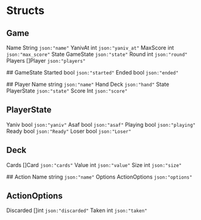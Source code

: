 # Structs
## Game
Name String `json:"name"`
YanivAt int `json:"yaniv_at"`
MaxScore int `json:"max_score"`
State GameState `json:"state"`
Round int `json:"round"`
Players []Player `json:"players"`

## GameState
Started bool `json:"started"`
Ended bool `json:"ended"`

## Player
Name string `json:"name"`
Hand Deck `json:"hand"`
State PlayerState `json:"state"`
Score Int `json:"score"`

## PlayerState
Yaniv bool `json:"yaniv"`
Asaf bool `json:"asaf"` 
Playing bool `json:"playing"`
Ready bool `json:"Ready"`
Loser bool `json:"Loser"`

## Deck
Cards []Card `json:"cards"`
Value int `json:"value"`
Size int `json:"size"`

## Action
Name string `json:"name"`
Options ActionOptions `json:"options"`

## ActionOptions
Discarded []int `json:"discarded"`
Taken int `json:"taken"`

